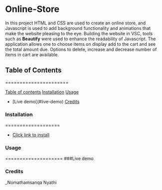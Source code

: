# Online-Store 
In this project HTML and CSS are used to create an online store, and Javascript is used to add  background functionality
and animations that make the website pleasing to the eye. Building the website in VSC, tools such as **Beautify** were used 
to enhance the readability of Javascript. The application allows one to choose items on display add to the cart and see the
total amount due. Options to delete, increase and decrease number of items in cart are available. 

## Table of Contents
======================

[Table of contents](#table-of-contents)
[Installation](#installation)
[Usage](#usage)
* [Live demo[(#live-demo)
[Credits](#credits)


### Installation
===================
* [Click link to install](https://github.com/Mathamsanqa28/Online-Store.git)

### Usage
====================
###Live demo


### Credits
_Nomathamsanqa Nyathi


